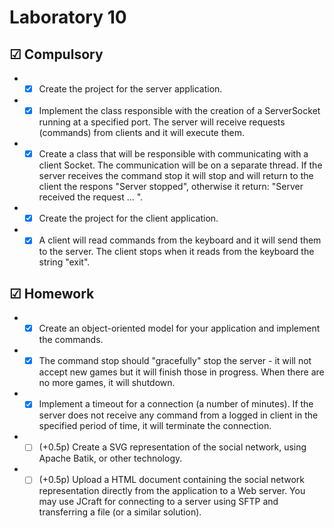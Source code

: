 # Laboratory 10

## &#9745; Compulsory
* - [x] Create the project for the server application.
* - [x] Implement the class responsible with the creation of a ServerSocket running at a specified port. The server will receive requests (commands) from clients and it will execute them.
* - [x] Create a class that will be responsible with communicating with a client Socket. The communication will be on a separate thread. If the server receives the command stop it will stop and will return to the client the respons "Server stopped", otherwise it return: "Server received the request ... ".
* - [x] Create the project for the client application.
* - [x] A client will read commands from the keyboard and it will send them to the server. The client stops when it reads from the keyboard the string "exit".

## &#9745; Homework
* - [x] Create an object-oriented model for your application and implement the commands.
* - [x] The command stop should "gracefully" stop the server - it will not accept new games but it will finish those in progress. When there are no more games, it will shutdown.
* - [x] Implement a timeout for a connection (a number of minutes). If the server does not receive any command from a logged in client in the specified period of time, it will terminate the connection.
* - [ ] (+0.5p) Create a SVG representation of the social network, using Apache Batik, or other technology.
* - [ ] (+0.5p) Upload a HTML document containing the social network representation directly from the application to a Web server. You may use JCraft for connecting to a server using SFTP and transferring a file (or a similar solution).

